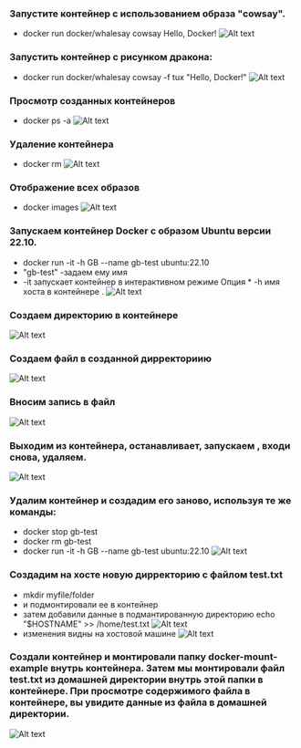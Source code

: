 ### Запустите контейнер с использованием образа "cowsay".
* docker run docker/whalesay cowsay Hello, Docker!
![Alt text](<docker1.jpg>)

### Запустить контейнер с рисунком дракона:
* docker run docker/whalesay cowsay -f tux "Hello, Docker!"
![Alt text](<docker2.jpg>)

### Просмотр созданных контейнеров
* docker ps -a
![Alt text](<docker3.jpg>)

### Удаление контейнера 
* docker rm 
![Alt text](<docker4.jpg>)

### Отображение всех образов
* docker images
![Alt text](<do.jpg>)

### Запускаем контейнер Docker с образом Ubuntu версии 22.10.
* docker run -it -h GB --name gb-test ubuntu:22.10
* "gb-test" -задаем ему имя 
* -it  запускает контейнер в интерактивном режиме Опция * -h  имя хоста в контейнере .
![Alt text](<docker6.jpg>)

### Создаем директорию в контейнере
![Alt text](<docker8.jpg>)
### Создаем файл в созданной дирректориию
![Alt text](<docker10.jpg>)
### Вносим запись в файл
![Alt text](<docker11.jpg>)

### Выходим из контейнера, останавливает, запускаем , входи снова, удаляем.
![Alt text](<docker12.jpg>)

### Удалим контейнер и создадим его заново, используя те же команды:
* docker stop gb-test
* docker rm gb-test
* docker run -it -h GB --name gb-test ubuntu:22.10
![Alt text](<docker13.jpg>)


### Создадим на хосте новую дирректорию c файлом test.txt
* mkdir myfile/folder
* и подмонтировали ее в контейнер
* затем добавили данные в подмантированную директорию echo "$HOSTNAME" >> /home/test.txt
![Alt text](<docker7.jpg>)
* изменения видны на хостовой машине
![Alt text](<docker14.jpg>)

### Cоздали контейнер и монтировали папку docker-mount-example внутрь контейнера. Затем мы монтировали файл test.txt из домашней директории внутрь этой папки в контейнере. При просмотре содержимого файла в контейнере, вы увидите данные из файла в домашней директории.
![Alt text](<docker16.jpg>)